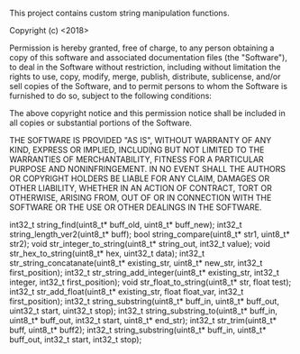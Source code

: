 This project contains custom string manipulation functions.


Copyright (c) <2018> <Josko Radic>

Permission is hereby granted, free of charge, to any person obtaining a copy of this software and associated documentation files (the "Software"), to deal in the Software without restriction, including without limitation the rights to use, copy, modify, merge, publish, distribute, sublicense, and/or sell copies of the Software, and to permit persons to whom the Software is furnished to do so, subject to the following conditions:

The above copyright notice and this permission notice shall be included in all copies or substantial portions of the Software.

THE SOFTWARE IS PROVIDED "AS IS", WITHOUT WARRANTY OF ANY KIND, EXPRESS OR IMPLIED, INCLUDING BUT NOT LIMITED TO THE WARRANTIES OF MERCHANTABILITY, FITNESS FOR A PARTICULAR PURPOSE AND NONINFRINGEMENT. IN NO EVENT SHALL THE AUTHORS OR COPYRIGHT HOLDERS BE LIABLE FOR ANY CLAIM, DAMAGES OR OTHER LIABILITY, WHETHER IN AN ACTION OF CONTRACT, TORT OR OTHERWISE, ARISING FROM, OUT OF OR IN CONNECTION WITH THE SOFTWARE OR THE USE OR OTHER DEALINGS IN THE SOFTWARE.


int32_t string_find(uint8_t* buff_old, uint8_t* buff_new);
int32_t string_length_ver2(uint8_t* buff);
bool string_compare(uint8_t* str1, uint8_t* str2);
void str_integer_to_string(uint8_t* string_out, int32_t value);
void str_hex_to_string(uint8_t* hex, uint32_t data);
int32_t str_string_concatanate(uint8_t* existing_str, uint8_t* new_str, int32_t first_position);
int32_t str_string_add_integer(uint8_t* existing_str, int32_t integer, int32_t first_position);
void str_float_to_string(uint8_t* str, float test);
int32_t str_add_float(uint8_t* existing_str, float float_var, int32_t first_position);
int32_t string_substring(uint8_t* buff_in, uint8_t* buff_out, uint32_t start, uint32_t stop);
int32_t string_substring_to(uint8_t* buff_in, uint8_t* buff_out, int32_t start, uint8_t* end_str);
int32_t str_trim(uint8_t* buff, uint8_t* buff2);
int32_t string_substring(uint8_t* buff_in, uint8_t* buff_out, int32_t start, int32_t stop);
